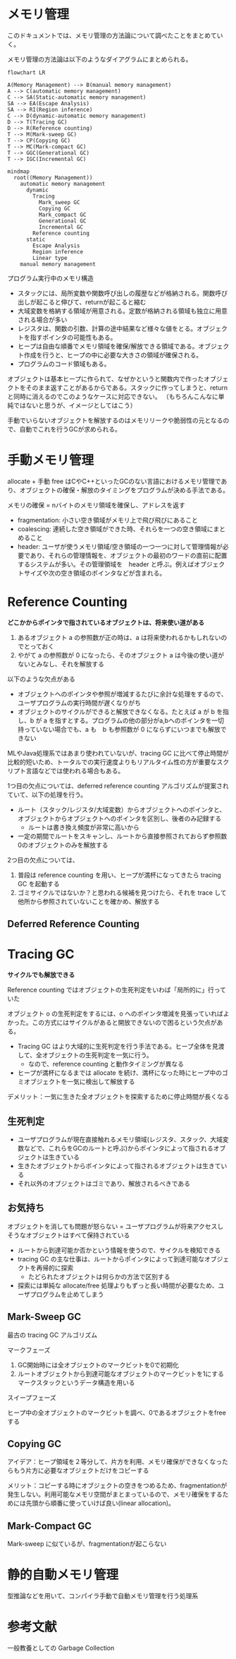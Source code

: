 # メモリ管理

このドキュメントでは、メモリ管理の方法論について調べたことをまとめていく。

メモリ管理の方法論は以下のようなダイアグラムにまとめられる。

```mermaid
flowchart LR

A(Memory Management) --> B(manual memory management)
A --> C(automatic memory management)
C --> SA(Static-automatic memory management)
SA --> EA(Escape Analysis)
SA --> RI(Region inference)
C --> D(dynamic-automatic memory management)
D --> T(Tracing GC)
D --> R(Reference counting)
T --> M(Mark-sweep GC)
T --> CP(Copying GC)
T --> MC(Mark-compact GC)
T --> GGC(Generational GC)
T --> IGC(Incremental GC)
```

```mermaid
mindmap
  root((Memory Management))
    automatic memory management
      dynamic
        Tracing
          Mark_sweep GC
          Copying GC
          Mark_compact GC
          Generational GC
          Incremental GC
        Reference counting
      static
        Escape Analysis
        Region inference
        Linear type
    manual memory management
```

プログラム実行中のメモリ構造
- スタックには、局所変数や関数呼び出しの履歴などが格納される。関数呼び出しが起こると伸びて、returnが起こると縮む
- 大域変数を格納する領域が用意される。定数が格納される領域も独立に用意される場合が多い
- レジスタは、関数の引数、計算の途中結果など様々な値をとる。オブジェクトを指すポインタの可能性もある。
- ヒープは自由な順番でメモリ領域を確保/解放できる領域である。オブジェクト作成を行うと、ヒープの中に必要な大きさの領域が確保される。
- プログラムのコード領域もある。

オブジェクトは基本ヒープに作られて、なぜかというと関数内で作ったオブジェクトをそのまま返すことがあるからである。スタックに作ってしまうと、returnと同時に消えるのでこのようなケースに対応できない。
（もちろんこんなに単純ではないと思うが、イメージとしてはこう）

手動でいらないオブジェクトを解放するのはメモリリークや脆弱性の元となるので、自動でこれを行うGCが求められる。

# 手動メモリ管理

allocate + 手動 free はCやC++といったGCのない言語におけるメモリ管理であり、オブジェクトの確保・解放のタイミングをプログラムが決める手法である。

メモリの確保 = nバイトのメモリ領域を確保し、アドレスを返す

- fragmentation: 小さい空き領域がメモリ上で飛び飛びにあること
- coalescing: 連続した空き領域ができた時、それらを一つの空き領域にまとめること
- header: ユーザが使うメモリ領域/空き領域の一つ一つに対して管理情報が必要であり、それらの管理情報を、オブジェクトの最初のワードの直前に配置するシステムが多い。その管理領域を　header と呼ぶ。例えばオブジェクトサイズや次の空き領域のポインタなどが含まれる。

# Reference Counting

**どこかからポインタで指されているオブジェクトは、将来使い道がある**

1. あるオブジェクト a の参照数が正の時は、a は将来使われるかもしれないのでとっておく
2. やがて a の参照数が 0 になったら、そのオブジェクト a は今後の使い道がないとみなし、それを解放する

以下のような欠点がある

- オブジェクトへのポインタや参照が増減するたびに余計な処理をするので、ユーザプログラムの実行時間が遅くなりがち
- オブジェクトのサイクルができると解放できなくなる。たとえば a が b を指し、b が a を指すとする。プログラムの他の部分がa,bへのポインタを一切持っていない場合でも、a も　b も参照数が 0 にならずにいつまでも解放できない

MLやJava処理系ではあまり使われていないが、tracing GC に比べて停止時間が比較的短いため、トータルでの実行速度よりもリアルタイム性の方が重要なスクリプト言語などでは使われる場合もある。

1つ目の欠点については、deferred reference counting アルゴリズムが提案されていて、以下の処理を行う。

- ルート（スタック/レジスタ/大域変数）からオブジェクトへのポインタと、オブジェクトからオブジェクトへのポインタを区別し、後者のみ記録する
  - ルートは書き換え頻度が非常に高いから
- 一定の期間でルートをスキャンし、ルートから直接参照されておらず参照数0のオブジェクトのみを解放する

2つ目の欠点については、

1. 普段は reference counting を用い、ヒープが満杯になってきたら tracing GC を起動する
2. ゴミサイクルではないか？と思われる候補を見つけたら、それを trace して他所から参照されていないことを確かめ、解放する

## Deferred Reference Counting


# Tracing GC

**サイクルでも解放できる**

Reference counting ではオブジェクトの生死判定をいわば「局所的に」行っていた

オブジェクト o の生死判定をするには、o へのポインタ増減を見張っていればよかった。この方式にはサイクルがあると開放できないので困るという欠点がある。

- Tracing GC はより大域的に生死判定を行う手法である。ヒープ全体を見渡して、全オブジェクトの生死判定を一気に行う。
  - なので、reference counting と動作タイミングが異なる
- ヒープが満杯になるまでは allocate を続け、満杯になった時にヒープ中のゴミオブジェクトを一気に検出して解放する

デメリット：一気に生きた全オブジェクトを探索するために停止時間が長くなる

## 生死判定

- ユーザプログラムが現在直接触れるメモリ領域(レジスタ、スタック、大域変数などで、これらをGCのルートと呼ぶ)からポインタによって指されるオブジェクトは生きている
- 生きたオブジェクトからポインタによって指されるオブジェクトは生きている
- それ以外のオブジェクトはゴミであり、解放されるべきである

## お気持ち

オブジェクトを消しても問題が怒らない = ユーザプログラムが将来アクセスしそうなオブジェクトはすべて保持されている

- ルートから到達可能か否かという情報を使うので、サイクルを検知できる
- tracing GC の主な仕事は、ルートからポインタによって到達可能なオブジェクトを再帰的に探索
  - たどられたオブジェクトは何らかの方法で区別する
- 探索には単純な allocate/free 処理よりもずっと長い時間が必要なため、ユーザプログラムを止めてしまう

## Mark-Sweep GC

最古の tracing GC アルゴリズム

マークフェーズ

1. GC開始時には全オブジェクトのマークビットを0で初期化
2. ルートオブジェクトから到達可能なオブジェクトのマークビットを1にする
マークスタックというデータ構造を用いる

スイープフェーズ

ヒープ中の全オブジェクトのマークビットを調べ、0であるオブジェクトをfreeする


## Copying GC

アイデア：ヒープ領域を２等分して、片方を利用、メモリ確保ができなくなったらもう片方に必要なオブジェクトだけをコピーする

メリット：コピーする時にオブジェクトの空きをつめるため、fragmentationが発生しない。利用可能なメモリ空間がまとまっているので、メモリ確保をするためには先頭から順番に使っていけば良い(linear allocation)。

## Mark-Compact GC

Mark-sweep に似ているが、fragmentationが起こらない

# 静的自動メモリ管理

型推論などを用いて、コンパイラ手動で自動メモリ管理を行う処理系



# 参考文献

一般教養としての Garbage Collection
